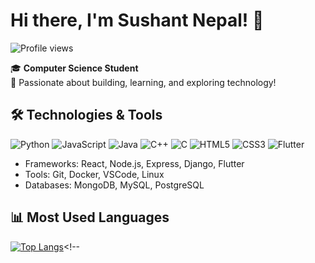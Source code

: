 # Hi there, I'm Sushant Nepal! 👋

![Profile views](https://komarev.com/ghpvc/?username=SushantNepal09)

🎓 **Computer Science Student**  
🚀 Passionate about building, learning, and exploring technology!


## 🛠️ Technologies & Tools

<!-- Languages with icons -->
![Python](https://img.shields.io/badge/Python-3776AB?style=for-the-badge&logo=python&logoColor=white)
![JavaScript](https://img.shields.io/badge/JavaScript-F7DF1E?style=for-the-badge&logo=javascript&logoColor=black)
![Java](https://img.shields.io/badge/Java-007396?style=for-the-badge&logo=java&logoColor=white)
![C++](https://img.shields.io/badge/C++-00599C?style=for-the-badge&logo=C%2B%2B&logoColor=white)
![C](https://img.shields.io/badge/C-00599C?style=for-the-badge&logo=c&logoColor=white)
![HTML5](https://img.shields.io/badge/HTML5-E34F26?style=for-the-badge&logo=html5&logoColor=white)
![CSS3](https://img.shields.io/badge/CSS3-1572B6?style=for-the-badge&logo=css3&logoColor=white)
![Flutter](https://img.shields.io/badge/Flutter-02569B?style=for-the-badge&logo=flutter&logoColor=white)

<!-- Frameworks and Tools -->
- Frameworks: React, Node.js, Express, Django, Flutter
- Tools: Git, Docker, VSCode, Linux
- Databases: MongoDB, MySQL, PostgreSQL

## 📊 Most Used Languages

[![Top Langs](https://github-readme-stats.vercel.app/api/top-langs/?username=SushantNepal09&layout=compact&theme=radical)](https://github.com/anuraghazra/github-readme-stats)<!--

